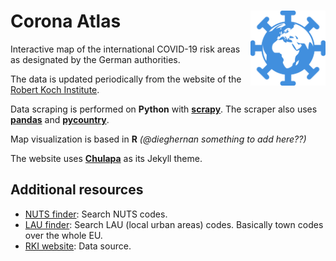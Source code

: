 # Corona Atlas <img src="assets/img/corona-atlas-icon.png" align="right" width="120"/>

Interactive map of the international COVID-19 risk areas as designated by the German authorities.

The data is updated periodically from the website of the [Robert Koch Institute][rki].

Data scraping is performed on **Python** with
[**scrapy**](https://scrapy.org/).
The scraper also uses
[**pandas**](https://pandas.pydata.org/) and
[**pycountry**](https://pypi.org/project/pycountry/).

Map visualization is based in **R** _(@dieghernan something to add here??)_

The website uses [**Chulapa**](https://dieghernan.github.io/chulapa/)
as its Jekyll theme.

## Additional resources

-   [NUTS finder](https://dieghernan.github.io/RKI-Corona-Atlas/nuts): Search NUTS codes.
-   [LAU finder](https://dieghernan.github.io/RKI-Corona-Atlas/lau): Search LAU (local urban areas) codes. Basically town codes over the whole EU.
-   [RKI website][rki]: Data source.


[rki]: https://www.rki.de/DE/Content/InfAZ/N/Neuartiges_Coronavirus/Risikogebiete_neu.html
